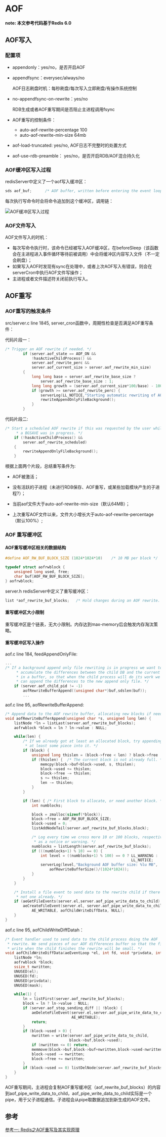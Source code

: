 # AOF

**note: 本文参考代码基于Redis 6.0**

## AOF写入

### 配置项

* appendonly：yes/no，是否开启AOF

* appendfsync：everysec/always/no

  AOF日志刷盘时机：每秒刷盘/每次写入立即刷盘/有操作系统控制

* no-appendfsync-on-rewrite：yes/no

  RDB生成或者AOF重写期间是否阻止主进程调用fsync

* AOF重写的控制条件：

  * auto-aof-rewrite-percentage 100
  * auto-aof-rewrite-min-size 64mb

* aof-load-truncated: yes/no, AOF日志不完整时的处置方式

* aof-use-rdb-preamble： yes/no，是否开启RDB/AOF混合持久化

### AOF缓冲区写入过程

redisServer中定义了一个aof写入缓冲区：

```c
sds aof_buf;      /* AOF buffer, written before entering the event loop */
```

每次执行写命令时会将命令追加到这个缓冲区，调用链：

![AOF缓冲区写入过程](https://raw.githubusercontent.com/Abug0/Typora-Pics/master/pics/Typora20210509174559.png)

### AOF文件写入

AOF文件写入的时机：

* 每次写命令执行时，该命令已经被写入AOF缓冲区，在beforeSleep（该函数会在主进程进入事件循环等待前被调用）中会将缓冲区内容写入文件（不一定会刷盘）；
* 如果写入AOF时发现有sync在处理中，或者上次AOF写入有错误，则会在serverCron中执行AOF文件写操作；
* 主进程或者文件描述符关闭前执行写入。

## AOF重写

### AOF重写的触发条件

src/server.c line 1845, server_cron函数中，周期性检查是否满足AOF重写条件：

代码片段一：

```c
/* Trigger an AOF rewrite if needed. */
        if (server.aof_state == AOF_ON &&
            !hasActiveChildProcess() &&
            server.aof_rewrite_perc &&
            server.aof_current_size > server.aof_rewrite_min_size)
        {
            long long base = server.aof_rewrite_base_size ?
                server.aof_rewrite_base_size : 1;
            long long growth = (server.aof_current_size*100/base) - 100;
            if (growth >= server.aof_rewrite_perc) {
                serverLog(LL_NOTICE,"Starting automatic rewriting of AOF on %lld%% growth",growth);
                rewriteAppendOnlyFileBackground();
            }
        }
```

代码片段二:

```c
/* Start a scheduled AOF rewrite if this was requested by the user while
     * a BGSAVE was in progress. */
    if (!hasActiveChildProcess() &&
        server.aof_rewrite_scheduled)
    {
        rewriteAppendOnlyFileBackground();
    }
```

根据上面两个片段，总结重写条件为:

* AOF被激活；

* 没有活跃的子进程（未进行RDB保存、AOF重写，或某些加载模块产生的子进程?）；
* 当前aof文件大于auto-aof-rewrite-min-size（默认64MB）；
* 上次重写AOF文件以来，文件大小增长大于auto-aof-rewrite-percentage（默认100%）;

### AOF 重写缓冲区

#### AOF重写缓冲区相关的数据结构

```c
#define AOF_RW_BUF_BLOCK_SIZE (1024*1024*10)    /* 10 MB per block */

typedef struct aofrwblock {
    unsigned long used, free;
    char buf[AOF_RW_BUF_BLOCK_SIZE];
} aofrwblock;
```

server.h redisServer中定义了重写缓冲区：

```c
list *aof_rewrite_buf_blocks;   /* Hold changes during an AOF rewrite. */
```

#### 重写缓冲区大小限制

重写缓冲区是个链表，无大小限制。内存达到max-memory后会触发内存淘汰策略。

#### 重写缓冲区写入操作

aof.c line 184, feedAppendOnlyFile:

```c
...
/* If a background append only file rewriting is in progress we want to
     * accumulate the differences between the child DB and the current one
     * in a buffer, so that when the child process will do its work we
     * can append the differences to the new append only file. */
    if (server.aof_child_pid != -1)
        aofRewriteBufferAppend((unsigned char*)buf,sdslen(buf));
        ...
```

aof.c line 95, aofRewriteBufferAppend:

```c
/* Append data to the AOF rewrite buffer, allocating new blocks if needed. */
void aofRewriteBufferAppend(unsigned char *s, unsigned long len) {
    listNode *ln = listLast(server.aof_rewrite_buf_blocks);
    aofrwblock *block = ln ? ln->value : NULL;

    while(len) {
        /* If we already got at least an allocated block, try appending
         * at least some piece into it. */
        if (block) {
            unsigned long thislen = (block->free < len) ? block->free : len;
            if (thislen) {  /* The current block is not already full. */
                memcpy(block->buf+block->used, s, thislen);
                block->used += thislen;
                block->free -= thislen;
                s += thislen;
                len -= thislen;
            }
        }

        if (len) { /* First block to allocate, or need another block. */
            int numblocks;

            block = zmalloc(sizeof(*block));
            block->free = AOF_RW_BUF_BLOCK_SIZE;
            block->used = 0;
            listAddNodeTail(server.aof_rewrite_buf_blocks,block);

            /* Log every time we cross more 10 or 100 blocks, respectively
             * as a notice or warning. */
            numblocks = listLength(server.aof_rewrite_buf_blocks);
            if (((numblocks+1) % 10) == 0) {
                int level = ((numblocks+1) % 100) == 0 ? LL_WARNING :
                                                         LL_NOTICE;
                serverLog(level,"Background AOF buffer size: %lu MB",
                    aofRewriteBufferSize()/(1024*1024));
            }
        }
    }

    /* Install a file event to send data to the rewrite child if there is
     * not one already. */
    if (aeGetFileEvents(server.el,server.aof_pipe_write_data_to_child) == 0) {
        aeCreateFileEvent(server.el, server.aof_pipe_write_data_to_child,
            AE_WRITABLE, aofChildWriteDiffData, NULL);
    }
}
```

aof.c line 95, aofChildWriteDiffDatah：

```c
/* Event handler used to send data to the child process doing the AOF
 * rewrite. We send pieces of our AOF differences buffer so that the final
 * write when the child finishes the rewrite will be small. */
void aofChildWriteDiffData(aeEventLoop *el, int fd, void *privdata, int mask) {
    listNode *ln;
    aofrwblock *block;
    ssize_t nwritten;
    UNUSED(el);
    UNUSED(fd);
    UNUSED(privdata);
    UNUSED(mask);

    while(1) {
        ln = listFirst(server.aof_rewrite_buf_blocks);
        block = ln ? ln->value : NULL;
        if (server.aof_stop_sending_diff || !block) {
            aeDeleteFileEvent(server.el,server.aof_pipe_write_data_to_child,
                              AE_WRITABLE);
            return;
        }
        if (block->used > 0) {
            nwritten = write(server.aof_pipe_write_data_to_child,
                             block->buf,block->used);
            if (nwritten <= 0) return;
            memmove(block->buf,block->buf+nwritten,block->used-nwritten);
            block->used -= nwritten;
            block->free += nwritten;
        }
        if (block->used == 0) listDelNode(server.aof_rewrite_buf_blocks,ln);
    }
}
```

AOF重写期间，主进程会复制AOF重写缓冲区（aof_rewrite_buf_blocks）的内容到aof_pipe_write_data_to_child，aof_pipe_write_data_to_child实际是一个pipe，用于父子进程通信。子进程会从pipe取数据追加到新生成的AOF文件。

## 参考

[参考一: Redis之AOF重写及其实现原理](https://blog.csdn.net/hezhiqiang1314/article/details/69396887)